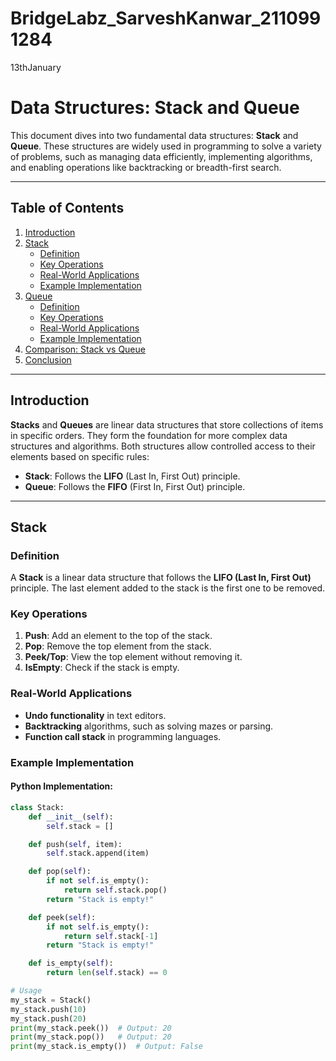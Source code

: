 
# BridgeLabz_SarveshKanwar_2110991284

13thJanuary
# Data Structures: Stack and Queue

This document dives into two fundamental data structures: **Stack** and **Queue**. These structures are widely used in programming to solve a variety of problems, such as managing data efficiently, implementing algorithms, and enabling operations like backtracking or breadth-first search.

---

## Table of Contents

1. [Introduction](#introduction)
2. [Stack](#stack)
   - [Definition](#definition)
   - [Key Operations](#key-operations)
   - [Real-World Applications](#real-world-applications)
   - [Example Implementation](#example-implementation)
3. [Queue](#queue)
   - [Definition](#definition-1)
   - [Key Operations](#key-operations-1)
   - [Real-World Applications](#real-world-applications-1)
   - [Example Implementation](#example-implementation-1)
4. [Comparison: Stack vs Queue](#comparison-stack-vs-queue)
5. [Conclusion](#conclusion)

---

## Introduction

**Stacks** and **Queues** are linear data structures that store collections of items in specific orders. They form the foundation for more complex data structures and algorithms. Both structures allow controlled access to their elements based on specific rules:

- **Stack**: Follows the **LIFO** (Last In, First Out) principle.
- **Queue**: Follows the **FIFO** (First In, First Out) principle.

---

## Stack

### Definition

A **Stack** is a linear data structure that follows the **LIFO (Last In, First Out)** principle. The last element added to the stack is the first one to be removed.

### Key Operations

1. **Push**: Add an element to the top of the stack.
2. **Pop**: Remove the top element from the stack.
3. **Peek/Top**: View the top element without removing it.
4. **IsEmpty**: Check if the stack is empty.

### Real-World Applications

- **Undo functionality** in text editors.
- **Backtracking** algorithms, such as solving mazes or parsing.
- **Function call stack** in programming languages.

### Example Implementation

#### Python Implementation:
```python
class Stack:
    def __init__(self):
        self.stack = []

    def push(self, item):
        self.stack.append(item)

    def pop(self):
        if not self.is_empty():
            return self.stack.pop()
        return "Stack is empty!"

    def peek(self):
        if not self.is_empty():
            return self.stack[-1]
        return "Stack is empty!"

    def is_empty(self):
        return len(self.stack) == 0

# Usage
my_stack = Stack()
my_stack.push(10)
my_stack.push(20)
print(my_stack.peek())  # Output: 20
print(my_stack.pop())   # Output: 20
print(my_stack.is_empty())  # Output: False

